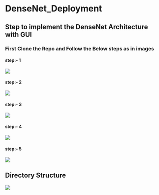 # DenseNet_Deployment
## Step to implement the DenseNet Architecture with GUI
### First Clone the Repo and Follow the Below steps as in images

#### step:- 1
![](https://github.com/shravanadu/DenseNet_Deployment/blob/master/images/0.PNG)

#### step:- 2
![](https://github.com/shravanadu/DenseNet_Deployment/blob/master/images/0.1.PNG)

#### step:- 3
#### ![](https://github.com/shravanadu/DenseNet_Deployment/blob/master/images/1.PNG)

#### step:- 4
#### ![](https://github.com/shravanadu/DenseNet_Deployment/blob/master/images/2.PNG)

#### step:- 5
#### ![](https://github.com/shravanadu/DenseNet_Deployment/blob/master/images/3.PNG)


## Directory Structure

#### ![](https://github.com/shravanadu/DenseNet_Deployment/blob/master/images/4.PNG)